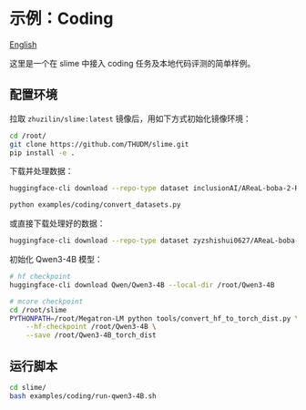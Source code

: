 # 示例：Coding

[English](./README.md)

这里是一个在 slime 中接入 coding 任务及本地代码评测的简单样例。

## 配置环境

拉取 `zhuzilin/slime:latest` 镜像后，用如下方式初始化镜像环境：

```bash
cd /root/
git clone https://github.com/THUDM/slime.git
pip install -e .
```

下载并处理数据：

```bash
huggingface-cli download --repo-type dataset inclusionAI/AReaL-boba-2-RL-Code --local-dir /root/coding_data

python examples/coding/convert_datasets.py
```
或直接下载处理好的数据：
```bash
huggingface-cli download --repo-type dataset zyzshishui0627/AReaL-boba-2-RL-Code-openai-format --local-dir /root/coding_dataset
```

初始化 Qwen3-4B 模型：

```bash
# hf checkpoint
huggingface-cli download Qwen/Qwen3-4B --local-dir /root/Qwen3-4B

# mcore checkpoint
cd /root/slime
PYTHONPATH=/root/Megatron-LM python tools/convert_hf_to_torch_dist.py \
    --hf-checkpoint /root/Qwen3-4B \
    --save /root/Qwen3-4B_torch_dist
```

## 运行脚本

```bash
cd slime/
bash examples/coding/run-qwen3-4B.sh
```
